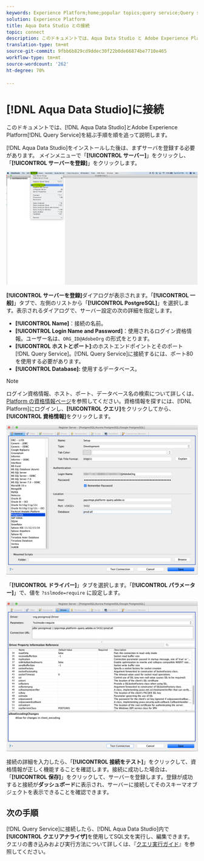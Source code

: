 ```yaml
---
keywords: Experience Platform;home;popular topics;query service;Query service;Aqua Data Studio;Aqua data studio;connect to query service;
solution: Experience Platform
title: Aqua Data Studio との接続
topic: connect
description: このドキュメントでは、Aqua Data Studio と Adobe Experience Platform クエリサービスを接続する手順について説明します。
translation-type: tm+mt
source-git-commit: 9fbb6b829cd9ddec30f22b0de66874be7710e465
workflow-type: tm+mt
source-wordcount: '262'
ht-degree: 70%

---
```



# [!DNL Aqua Data Studio]に接続

このドキュメントでは、[!DNL Aqua Data Studio]とAdobe Experience Platform[!DNL Query Service]を結ぶ手順を順を追って説明します。

[!DNL Aqua Data Studio]をインストールした後は、まずサーバを登録する必要があります。 メインメニューで「**[!UICONTROL サーバー]**」をクリックし、「**[!UICONTROL サーバーを登録]**」をクリックします。

![](../images/clients/aqua-data-studio/register-server.png)

**[!UICONTROL サーバーを登録]**&#x200B;ダイアログが表示されます。「**[!UICONTROL 一般]**」タブで、左側のリストから「**[!UICONTROL PostgreSQL]**」を選択します。表示されるダイアログで、サーバー設定の次の詳細を指定します。

- **[!UICONTROL Name]**：接続の名前。
- **[!UICONTROL Login Name and Password]**：使用されるログイン資格情報。ユーザー名は、`ORG_ID@AdobeOrg` の形式をとります。
- **[!UICONTROL ホストとポート]**:のホストエンドポイントとそのポート [!DNL Query Service]。[!DNL Query Service]に接続するには、ポート80を使用する必要があります。
- **[!UICONTROL Database]:** 使用するデータベース。

>[!NOTE]
>
> ログイン資格情報、ホスト、ポート、データベース名の検索について詳しくは、[Platform の資格情報ページ](https://platform.adobe.com/query/configuration)を参照してください。資格情報を探すには、[!DNL Platform]にログインし、**[!UICONTROL クエリ]**&#x200B;をクリックしてから、**[!UICONTROL 資格情報]**&#x200B;をクリックします。

![](../images/clients/aqua-data-studio/register-server-general-tab.png)

「**[!UICONTROL ドライバー]**」タブを選択します。「**[!UICONTROL パラメーター]**」で、値を `?sslmode=require` に設定します。

![](../images/clients/aqua-data-studio/register-server-driver-tab.png)

接続の詳細を入力したら、「**[!UICONTROL 接続をテスト]**」をクリックして、資格情報が正しく機能することを確認します。接続に成功した場合は、「**[!UICONTROL 保存]**」をクリックして、サーバーを登録します。登録が成功すると接続が&#x200B;**ダッシュボード**&#x200B;に表示され、サーバーに接続してそのスキーマオブジェクトを表示できることを確認できます。

## 次の手順

[!DNL Query Service]に接続したら、[!DNL Aqua Data Studio]内で&#x200B;**[!UICONTROL クエリアナライザ]**&#x200B;を使用してSQL文を実行し、編集できます。 クエリの書き込みおよび実行方法について詳しくは、『[クエリ実行ガイド](../best-practices/writing-queries.md)』を参照してください。